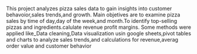 This project analyzes pizza sales data to gain insights into customer behavoior,sales trends,and growth.
Main objetives are to examine pizza sales by time of day,day of the week,and month.To identify top-selling pizzas and ingredients.calulate revenue profit margins.
Some methods were applied like_Data cleaning,Data visualization usin google sheets,pivot tables and charts to analyze sales trends,and calculations for revenue,averag order value and customer behavior
